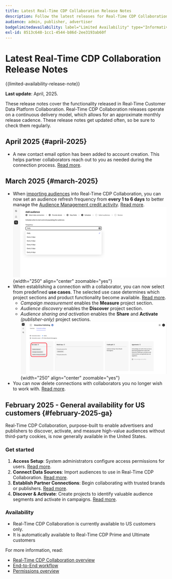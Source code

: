 ```yaml
---
title: Latest Real-Time CDP Collaboration Release Notes
description: Follow the latest releases for Real-Time CDP Collaboration
audience: admin, publisher, advertiser
badgelimitedavailability: label="Limited Availability" type="Informative" url="https://helpx.adobe.com/legal/product-descriptions/real-time-customer-data-platform-collaboration.html newtab=true"
exl-id: 8513c648-1cc1-4544-b86d-2ee3193ab60f
---
```

# Latest Real-Time CDP Collaboration Release Notes

{{limited-availability-release-note}}

**Last update**: April, 2025.

These release notes cover the functionality released in Real-Time Customer Data Platform Collaboration. Real-Time CDP Collaboration releases operate on a continuous delivery model, which allows for an approximate monthly release cadence. These release notes get updated often, so be sure to check them regularly.

## April 2025 {#april-2025}

<!-- * A new **Inputs Processed** column has been added to the credit consumption activity table. This column displays the total number of inputs (for example, IDs or rows) processed for each activity. [Read more](/help/guide/setup/my-activity.md#inputs-processed). <br> ![Inputs processed column highighted in My activity view.](/help/assets/release-notes/2025/inputs-processed-column.png "Inputs processed column highighted in My activity view."){width="250" align="center" zoomable="yes"} -->
* A new contact email option has been added to account creation. This helps partner collaborators reach out to you as needed during the connection process. [Read more](../setup/onboard-organization.md).

## March 2025 {#march-2025}

* When [importing audiences](/help/guide/setup/onboard-audiences.md) into Real-Time CDP Collaboration, you can now set an audience refresh frequency from **every 1 to 6 days** to better manage the [Audience Management credit activity](/help/guide/setup/my-activity.md#types-of-activities). [Read more](/help/guide/setup/onboard-audiences.md#schedule). <br> ![Schedule screen showing different frequency intervals for updating audience membership.](/help/assets/setup/add-manage-audiences/Step-Schedule-Set-Frequency.png "Schedule screen showing different frequency intervals for updating audience membership."){width="250" align="center" zoomable="yes"}
* When establishing a connection with a collaborator, you can now select from predefined **use cases**. The selected use case determines which project sections and product functionality become available. [Read more](/help/guide/collaborate/manage-projects.md#project-use-cases).
    * *Campaign measurement* enables the **Measure** project section.
    * *Audience discovery* enables the **Discover** project section.
    * *Audience sharing and activation* enables the **Share** and **Activate** *(publisher-only)* project sections. <br> ![Use cases highlighted in the connection view.](/help/assets/release-notes/2025/use-cases.png "Use cases highlighted in the connection view."){width="250" align="center" zoomable="yes"}
* You can now delete connections with collaborators you no longer wish to work with. [Read more](/help/guide/connect/establishing-connections.md#delete-connections). 


## February 2025 - General availability for US customers {#february-2025-ga}

Real-Time CDP Collaboration, purpose-built to enable advertisers and publishers to discover, activate, and measure high-value audiences without third-party cookies, is now generally available in the United States.

### Get started

1. **Access Setup**: System administrators configure access permissions for users. [Read more](/help/guide/permissions/manage-user-access.md#RTCDP-collaboration-access).
2. **Connect Data Sources**: Import audiences to use in Real-Time CDP Collaboration. [Read more](/help/guide/setup/onboard-audiences.md).
3. **Establish Partner Connections**: Begin collaborating with trusted brands or publishers. [Read more](/help/guide/connect/establishing-connections.md).
4. **Discover & Activate**: Create projects to identify valuable audience segments and activate in campaigns. [Read more](/help/guide/collaborate/manage-projects.md).

### Availability

* Real-Time CDP Collaboration is currently available to US customers only.
* It is automatically available to Real-Time CDP Prime and Ultimate customers

For more information, read:

* [Real-Time CDP Collaboration overview](/help/guide/home.md)
* [End-to-End workflow](/help/guide/end-to-end-workflow.md)
* [Permissions overview](/help/guide/permissions/overview.md)
